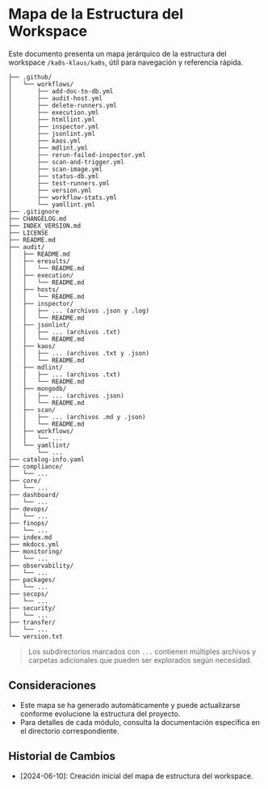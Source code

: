 # Mapa de la Estructura del Workspace

Este documento presenta un mapa jerárquico de la estructura del workspace `/ka0s-klaus/ka0s`, útil para navegación y referencia rápida.

```text
├── .github/
│   └── workflows/
│       ├── add-doc-to-db.yml
│       ├── audit-host.yml
│       ├── delete-runners.yml
│       ├── execution.yml
│       ├── htmllint.yml
│       ├── inspector.yml
│       ├── jsonlint.yml
│       ├── kaos.yml
│       ├── mdlint.yml
│       ├── rerun-failed-inspector.yml
│       ├── scan-and-trigger.yml
│       ├── scan-image.yml
│       ├── status-db.yml
│       ├── test-runners.yml
│       ├── version.yml
│       ├── workflow-stats.yml
│       └── yamllint.yml
├── .gitignore
├── CHANGELOG.md
├── INDEX_VERSION.md
├── LICENSE
├── README.md
├── audit/
│   ├── README.md
│   ├── eresults/
│   │   └── README.md
│   ├── execution/
│   │   └── README.md
│   ├── hosts/
│   │   └── README.md
│   ├── inspector/
│   │   ├── ... (archivos .json y .log)
│   │   └── README.md
│   ├── jsonlint/
│   │   ├── ... (archivos .txt)
│   │   └── README.md
│   ├── kaos/
│   │   ├── ... (archivos .txt y .json)
│   │   └── README.md
│   ├── mdlint/
│   │   ├── ... (archivos .txt)
│   │   └── README.md
│   ├── mongodb/
│   │   ├── ... (archivos .json)
│   │   └── README.md
│   ├── scan/
│   │   ├── ... (archivos .md y .json)
│   │   └── README.md
│   ├── workflows/
│   │   └── ...
│   └── yamllint/
│       └── ...
├── catalog-info.yaml
├── compliance/
│   └── ...
├── core/
│   └── ...
├── dashboard/
│   └── ...
├── devops/
│   └── ...
├── finops/
│   └── ...
├── index.md
├── mkdocs.yml
├── monitoring/
│   └── ...
├── observability/
│   └── ...
├── packages/
│   └── ...
├── secops/
│   └── ...
├── security/
│   └── ...
├── transfer/
│   └── ...
└── version.txt
```

> Los subdirectorios marcados con `...` contienen múltiples archivos y carpetas adicionales que pueden ser explorados según necesidad.

## Consideraciones
- Este mapa se ha generado automáticamente y puede actualizarse conforme evolucione la estructura del proyecto.
- Para detalles de cada módulo, consulta la documentación específica en el directorio correspondiente.

## Historial de Cambios
- [2024-06-10]: Creación inicial del mapa de estructura del workspace.